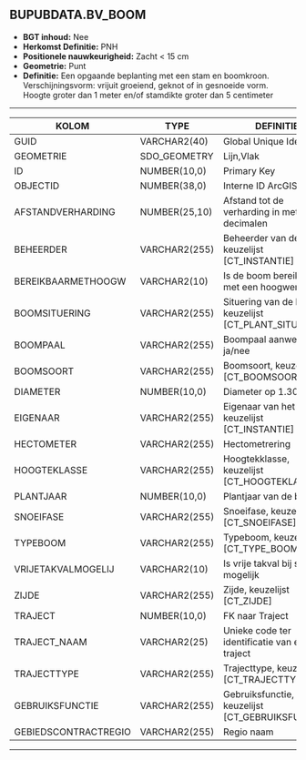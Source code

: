 ﻿## BUPUBDATA.BV_BOOM


* __BGT inhoud:__ Nee
* __Herkomst Definitie:__ PNH
* __Positionele nauwkeurigheid:__ Zacht < 15 cm
* __Geometrie:__ Punt
* __Definitie:__ Een opgaande beplanting met een stam en boomkroon. Verschijningsvorm: vrijuit groeiend, geknot of in gesnoeide vorm. Hoogte groter dan 1 meter en/of stamdikte groter dan 5 centimeter



***

|KOLOM                               |TYPE              |DEFINITIE|
|------                              |----              |-----    |
|GUID                                |VARCHAR2(40)      |Global Unique Identifier|
|GEOMETRIE                           |SDO_GEOMETRY      |Lijn,Vlak|
|ID                                  |NUMBER(10,0)      |Primary Key|
|OBJECTID                            |NUMBER(38,0)   |Interne ID ArcGIS|
|AFSTANDVERHARDING                   |NUMBER(25,10)     |Afstand tot de verharding in meters, 2 decimalen|
|BEHEERDER                           |VARCHAR2(255)     |Beheerder van de boom, keuzelijst [CT_INSTANTIE]|
|BEREIKBAARMETHOOGW                    |VARCHAR2(10)    |Is de boom bereikbaar met een hoogwerker|
|BOOMSITUERING                      |VARCHAR2(255)     |Situering van de boom, keuzelijst [CT_PLANT_SITUERING]|
|BOOMPAAL                            |VARCHAR2(255)     |Boompaal aanwezig ja/nee|
|BOOMSOORT                           |VARCHAR2(255)     |Boomsoort, keuzelijst [CT_BOOMSOORT]|
|DIAMETER                            |NUMBER(10,0)      |Diameter op 1.30m|
|EIGENAAR                            |VARCHAR2(255)     |Eigenaar van het object, keuzelijst [CT_INSTANTIE]|
|HECTOMETER                          |VARCHAR2(255)  |Hectometrering|
|HOOGTEKLASSE                        |VARCHAR2(255)     |Hoogtekklasse, keuzelijst [CT_HOOGTEKLASSE]|
|PLANTJAAR                            |NUMBER(10,0)      |Plantjaar van de boom|
|SNOEIFASE                           |VARCHAR2(255)     |Snoeifase, keuzelijst [CT_SNOEIFASE]|
|TYPEBOOM                            |VARCHAR2(255)     |Typeboom, keuzelijst [CT_TYPE_BOOM]|
|VRIJETAKVALMOGELIJ                    |VARCHAR2(10)    |Is vrije takval bij snoeien mogelijk|
|ZIJDE                               |VARCHAR2(255)     |Zijde, keuzelijst [CT_ZIJDE]|
|TRAJECT                             |NUMBER(10,0)      |FK naar Traject|
|TRAJECT_NAAM                        |VARCHAR2(25)      |Unieke code ter identificatie van een traject|
|TRAJECTTYPE                         |VARCHAR2(255)    |Trajecttype, keuzelijst [CT_TRAJECTTYPE]|
|GEBRUIKSFUNCTIE                    |VARCHAR2(255)    |Gebruiksfunctie, keuzelijst [CT_GEBRUIKSFUNCTIE]|
|GEBIEDSCONTRACTREGIO                |VARCHAR2(255)  |Regio naam|

***
